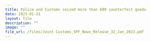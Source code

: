```yaml
---
title: Police and Customs seized more than 600 counterfeit goods
date: 2023-01-31
layout: file
description: ""
image: ""
file_url: /files/Joint Customs_SPF_News_Release_31_Jan_2023.pdf
---
```

